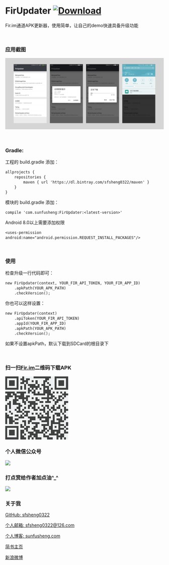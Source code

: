 # FirUpdater [ ![Download](https://api.bintray.com/packages/sfsheng0322/maven/FirUpdater/images/download.svg) ](https://bintray.com/sfsheng0322/maven/FirUpdater/_latestVersion)

Fir.im通道APK更新器，使用简单，让自己的demo快速具备升级功能

<br/>

### 应用截图

![](resources/res.png)

<br/>

### Gradle:

工程的 build.gradle 添加：

    allprojects {
        repositories {
            maven { url 'https://dl.bintray.com/sfsheng0322/maven' }
        }
    }
    
模块的 build.gradle 添加：

    compile 'com.sunfusheng:FirUpdater:<latest-version>'
    
Android 8.0以上需要添加权限

    <uses-permission android:name="android.permission.REQUEST_INSTALL_PACKAGES"/>

<br/>

### 使用

检查升级一行代码即可：

    new FirUpdater(context, YOUR_FIR_API_TOKEN, YOUR_FIR_APP_ID)
        .apkPath(YOUR_APK_PATH)
        .checkVersion();
    
你也可以这样设置：

    new FirUpdater(context)
        .apiToken(YOUR_FIR_API_TOKEN)
        .appId(YOUR_FIR_APP_ID)
        .apkPath(YOUR_APK_PATH)
        .checkVersion();

如果不设置apkPath，默认下载到SDCard的根目录下  

<br/>

### 扫一扫[Fir.im](https://fir.im/FirUpdater)二维码下载APK

<img src="/resources/fir.im.png">

<br/>

### 个人微信公众号

<img src="http://ourvm0t8d.bkt.clouddn.com/wx_gongzhonghao.png">

<br/>

### 打点赏给作者加点油^_^

<img src="http://ourvm0t8d.bkt.clouddn.com/wx_shoukuanma.png" >

<br/>

### 关于我

[GitHub: sfsheng0322](https://github.com/sfsheng0322)  

[个人邮箱: sfsheng0322@126.com](https://mail.126.com/)
  
[个人博客: sunfusheng.com](http://sunfusheng.com/)
  
[简书主页](http://www.jianshu.com/users/88509e7e2ed1/latest_articles)
  
[新浪微博](http://weibo.com/u/3852192525) 